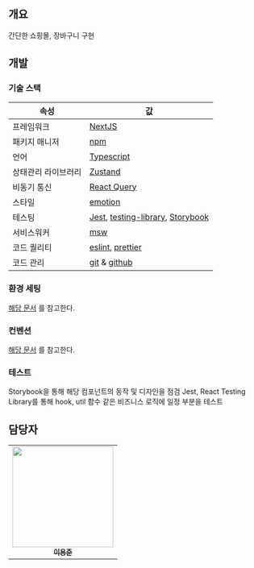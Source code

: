 ## 개요

간단한 쇼핑몰, 장바구니 구현

## 개발

### 기술 스택


| 속성          | 값                                                                                                                                                   |
| ------------- | ---------------------------------------------------------------------------------------------------------------------------------------------------- |
| 프레임워크    | [NextJS](https://nextjs.org/)                                                                                                                        |
| 패키지 매니저 | [npm](https://www.npmjs.com/)                                                                                                                        |
| 언어          | [Typescript](https://www.typescriptlang.org/)                                                                                                        |
| 상태관리 라이브러리| [Zustand](https://github.com/pmndrs/zustand)                                                                                                        |
| 비동기 통신     | [React Query](https://www.npmjs.com/package/react-query)                                                                                            |
| 스타일        | [emotion](https://styled-components.com/)                                                                                                            |
| 테스팅        | [Jest](https://jestjs.io/), [testing-library](https://testing-library.com/docs/react-testing-library/intro/), [Storybook](https://storybook.js.org/) |
| 서비스워커     | [msw](https://mswjs.io/)                                                                                                                             |
| 코드 퀄리티   | [eslint](https://eslint.org/), [prettier](https://prettier.io/)                                                                                      |
| 코드 관리     | [git](https://git-scm.com/) & [github](https://www.github.com/)                                                                                      |


### 환경 세팅

[해당 문서](./INSTALLATION.md) 를 참고한다.

### 컨벤션

[해당 문서](./CONVENTION.md) 를 참고한다.

### 테스트
Storybook을 통해 해당 컴포넌트의 동작 및 디자인을 점검
Jest, React Testing Library를 통해 hook, util 함수 같은 비즈니스 로직에 일정 부분을 테스트

## 담당자

<table>
    <tr>
      <td align="center">
        <a href="https://github.com/northfacegawd">
            <img
                src="https://avatars.githubusercontent.com/northfacegawd"
            width="200px;"
            />
            <br />
            <sub><b>이용준</b></sub>
        </a>
        <br />
        </td>
    </tr>
</table>


